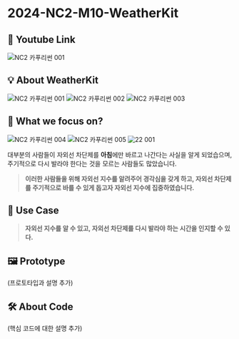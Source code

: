 # 2024-NC2-M10-WeatherKit
## 🎥 Youtube Link

![NC2 카푸리썬 001](https://github.com/crownjoe/SwiftStudy/assets/135544903/03211986-7a96-4aff-baae-35b1e8824e6c)

## 💡 About WeatherKit


![NC2 카푸리썬 001](https://github.com/crownjoe/SwiftStudy/assets/135544903/04e69500-0b7e-40d1-bb54-7f9e13d17013)
![NC2 카푸리썬 002](https://github.com/crownjoe/SwiftStudy/assets/135544903/621b8888-b4e3-4a19-960a-35cdcb9f59cc)
![NC2 카푸리썬 003](https://github.com/crownjoe/SwiftStudy/assets/135544903/fd513567-5cc0-4ed9-a8f2-c84776210cef)

## 🎯 What we focus on?


![NC2 카푸리썬 004](https://github.com/crownjoe/SwiftStudy/assets/135544903/c418b747-5d8e-47cb-a40a-b0c120dedf54)
![NC2 카푸리썬 005](https://github.com/crownjoe/SwiftStudy/assets/135544903/55e04087-05c6-47c9-97d5-87ffa008e503)
![22 001](https://github.com/crownjoe/SwiftStudy/assets/135544903/ad75162d-7207-4c1a-901c-f17adf39630e)

대부분의 사람들이 자외선 차단제를 **아침**에만 바르고 나간다는 사실을 알게 되었습으며, 주기적으로 다시 발라야 한다는 것을 모르는 사람들도 많았습니다.
> **이러한 사람들을 위해 **자외선 지수를 알려주어 경각심을 갖게 하고, 자외선 차단제를 주기적으로 바를 수 있게 돕고자** 자외선 지수에 집중하였습니다.** <br/> 

## 💼 Use Case
> **자외선 지수를 알 수 있고, 자외선 차단제를 다시 발라야 하는 시간을 인지할 수 있다.** <br/> 

## 🖼️ Prototype
(프로토타입과 설명 추가)

## 🛠️ About Code
(핵심 코드에 대한 설명 추가)
